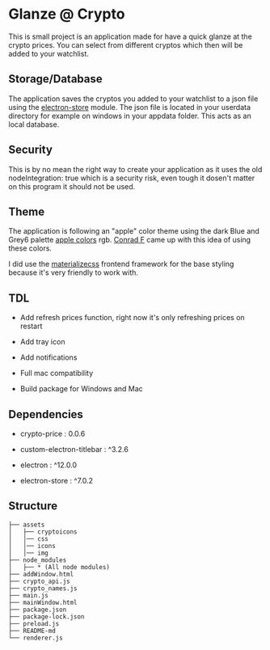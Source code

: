 # Glanze @ Crypto

This is small project is an application made for have a quick glanze at the crypto prices. You can select from different cryptos which then will be added to your watchlist. 

## Storage/Database

The application saves the cryptos you added to your watchlist to a json file using the [electron-store](https://github.com/sindresorhus/electron-store) module. The json file is located in your userdata directory for example on windows in your appdata folder. This acts as an local database.

## Security

This is by no mean the right way to create your application as it uses the old nodeIntegration: true which is a security risk, even tough it dosen't matter on this program it should not be used.

## Theme

The application is following an "apple" color theme using the dark Blue and Grey6 palette [apple colors](https://developer.apple.com/design/human-interface-guidelines/ios/visual-design/color/) rgb. [Conrad F](https://github.com/conradfogdestam) came up with this idea of using these colors.

I did use the [materializecss](https://materializecss.com/) frontend framework for the base styling because it's very friendly to work with.

## TDL

- Add refresh prices function, right now it's only refreshing prices on restart

- Add tray icon

- Add notifications

- Full mac compatibility

- Build package for Windows and Mac

## Dependencies

- crypto-price : 0.0.6

- custom-electron-titlebar : ^3.2.6

- electron : ^12.0.0

- electron-store : ^7.0.2

## Structure

```
├── assets
│   ├── cryptoicons
│   │── css
│   │── icons
│   │── img
├── node_modules
│   ├── * (All node modules)
├── addWindow.html
├── crypto_api.js
├── crypto_names.js
├── main.js
├── mainWindow.html
├── package.json
├── package-lock.json
├── preload.js
├── README-md
└── renderer.js
```
